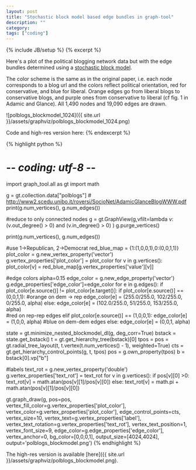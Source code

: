 ```yaml
---
layout: post
title: "Stochastic block model based edge bundles in graph-tool"
description: ""
category: 
tags: ["coding"]
---
```

{% include JB/setup %}
{% excerpt %}

Here's a plot of the political blogging network data but with the edge bundles determined using a [stochastic block model](http://arxiv.org/abs/1310.4377).

The color scheme is the same as in the original paper, i.e. each node corresponds to a blog url and the colors reflect political orientation, red for conservative, and blue for liberal. Orange edges go from liberal blogs to conservative blogs, and purple ones from conservative to liberal (cf  fig. 1 in Adamic and Glance). All 1,490 nodes and 19,090 edges are drawn.

![polblogs_blockmodel_1024]({{ site.url }}/assets/graphviz/polblogs_blockmodel_1024.png)


Code and high-res version here:
{% endexcerpt %}

{% highlight python %}
# -*- coding: utf-8 -*-

import graph_tool.all as gt
import math

g = gt.collection.data["polblogs"] #  http://www2.scedu.unibo.it/roversi/SocioNet/AdamicGlanceBlogWWW.pdf
print(g.num_vertices(), g.num_edges())

#reduce to only connected nodes
g = gt.GraphView(g,vfilt=lambda v: (v.out_degree() > 0) and (v.in_degree() > 0) )
g.purge_vertices()

print(g.num_vertices(), g.num_edges())

#use 1->Republican, 2->Democrat
red_blue_map = {1:(1,0,0,1),0:(0,0,1,1)}
plot_color = g.new_vertex_property('vector<double>')
g.vertex_properties['plot_color'] = plot_color
for v in g.vertices():
    plot_color[v] = red_blue_map[g.vertex_properties['value'][v]]

#edge colors
alpha=0.15
edge_color = g.new_edge_property('vector<double>')
g.edge_properties['edge_color']=edge_color
for e in g.edges():
    if plot_color[e.source()] != plot_color[e.target()]:
        if plot_color[e.source()] == (0,0,1,1):
            #orange on dem -> rep
            edge_color[e] = (255.0/255.0, 102/255.0, 0/255.0, alpha)
        else:
            edge_color[e] = (102.0/255.0, 51/255.0, 153/255.0, alpha)            
    #red on rep-rep edges
    elif plot_color[e.source()] == (1,0,0,1):
        edge_color[e] = (1,0,0, alpha)
    #blue on dem-dem edges
    else:
        edge_color[e] = (0,0,1, alpha)

state = gt.minimize_nested_blockmodel_dl(g, deg_corr=True)
bstack = state.get_bstack()
t = gt.get_hierarchy_tree(bstack)[0]
tpos = pos = gt.radial_tree_layout(t, t.vertex(t.num_vertices() - 1), weighted=True)
cts = gt.get_hierarchy_control_points(g, t, tpos)
pos = g.own_property(tpos)
b = bstack[0].vp["b"]

#labels
text_rot = g.new_vertex_property('double')
g.vertex_properties['text_rot'] = text_rot
for v in g.vertices():
    if pos[v][0] >0:
        text_rot[v] = math.atan(pos[v][1]/pos[v][0])
    else:
        text_rot[v] = math.pi + math.atan(pos[v][1]/pos[v][0])

gt.graph_draw(g, pos=pos, vertex_fill_color=g.vertex_properties['plot_color'], 
            vertex_color=g.vertex_properties['plot_color'],
            edge_control_points=cts,
            vertex_size=10,
            vertex_text=g.vertex_properties['label'],
            vertex_text_rotation=g.vertex_properties['text_rot'],
            vertex_text_position=1,
            vertex_font_size=9,
            edge_color=g.edge_properties['edge_color'],
            vertex_anchor=0,
            bg_color=[0,0,0,1],
            output_size=[4024,4024],
            output='polblogs_blockmodel.png')
{% endhighlight %}

The high-res version is available [here]({{ site.url }}/assets/graphviz/polblogs_blockmodel.png).